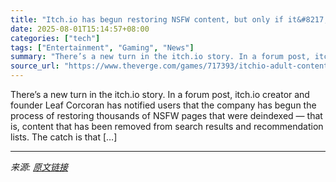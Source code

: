 ```yaml
---
title: "Itch.io has begun restoring NSFW content, but only if it&#8217;s free"
date: 2025-08-01T15:14:57+08:00
categories: ["tech"]
tags: ["Entertainment", "Gaming", "News"]
summary: "There’s a new turn in the itch.io story. In a forum post, itch.io creator and founder Leaf Corcoran has notified users that the company has begun the process of restoring thousands of NSFW pages that "
source_url: "https://www.theverge.com/games/717393/itchio-adult-content-ban-restoring-free-nsfw-pages"
---
```


There’s a new turn in the itch.io story. In a forum post, itch.io creator and founder Leaf Corcoran has notified users that the company has begun the process of restoring thousands of NSFW pages that were deindexed — that is, content that has been removed from search results and recommendation lists. The catch is that [&#8230;]

---

*来源: [原文链接](https://www.theverge.com/games/717393/itchio-adult-content-ban-restoring-free-nsfw-pages)*
